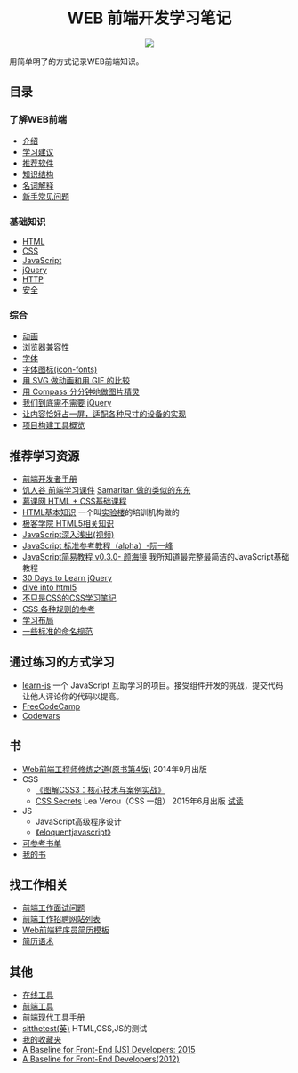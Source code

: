 <h1 align="center">WEB 前端开发学习笔记</h1>
<p align="center">
<a href="https://gitter.im/iamjoel/front-end-note"><img src="https://badges.gitter.im/Join Chat.svg"></a>
</p>

用简单明了的方式记录WEB前端知识。

## 目录
### 了解WEB前端
* [介绍](detail/intro/about.md)
* [学习建议](detail/intro/suggest.md)
* [推荐软件](detail/software)
* [知识结构](detail/knowledge-structure.md)
* [名词解释](detail/noun-explain.md)
* [新手常见问题](detail/FAQ.md)

### 基础知识
* [HTML](detail/html)
* [CSS](detail/css)
* [JavaScript](detail/js)
* [jQuery](detail/jQuery/)
* [HTTP](detail/http)
* [安全](detail/security)

### 综合
* [动画](detail/comprehensive/animate)
* [浏览器兼容性](detail/comprehensive/browser-compatibility)
* [字体](detail/comprehensive/font)
* [字体图标(icon-fonts)](detail/comprehensive/iconfont)
* [用 SVG 做动画和用 GIF 的比较](detail/comprehensive/svg-vs-gif)
* [用 Compass 分分钟地做图片精灵](detail/comprehensive/compass-css-sprite)
* [我们到底需不需要 jQuery](detail/comprehensive/need-jQuery-or-not)
* [让内容恰好占一屏，适配各种尺寸的设备的实现](detail/comprehensive/adapt-to-one-page)
* [项目构建工具概览](detail/comprehensive/build-tool)

## 推荐学习资源
* [前端开发者手册](https://dwqs.gitbooks.io/frontenddevhandbook/content/index.html)
* [饥人谷 前端学习课件](http://book.jirengu.com/fe/index.html) [Samaritan 做的类似的东东](http://samaritan89.github.io/f2e/index.html)
* [慕课网 HTML + CSS基础课程](http://www.imooc.com/learn/9)
* [HTML基本知识](http://www.jianshu.com/notebooks/536331/latest) 一个叫[实验楼](http://www.shiyanlou.com/)的培训机构做的
* [极客学院 HTML5相关知识](http://www.jikexueyuan.com/path/html5/)
* [JavaScript深入浅出(视频)](http://www.imooc.com/learn/277)
* [JavaScript 标准参考教程（alpha）-阮一峰](http://javascript.ruanyifeng.com/)
* [JavaScript简易教程 v0.3.0- 颜海镜](http://yanhaijing.com/basejs/) 我所知道最完整最简洁的JavaScript基础教程
* [30 Days to Learn jQuery](http://code.tutsplus.com/courses/30-days-to-learn-jquery)
* [dive into html5](http://diveintohtml5.info/table-of-contents.html)
* [不只是CSS的CSS学习笔记](http://segmentfault.com/bookmark/1230000002426520)
* [CSS 各种规则的参考](http://tympanus.net/codrops/css_reference/)
* [学习布局](http://zh.learnlayout.com/)
* [一些标准的命名规范](http://www.html-js.com/article/JS-rookie-in-the-rookie-began-to-learn-some-standard-naming-conventions-to-fly)

## 通过练习的方式学习
* [learn-js](https://github.com/nimojs/learn-js) 一个 JavaScript 互助学习的项目。接受组件开发的挑战，提交代码让他人评论你的代码以提高。
* [FreeCodeCamp](http://www.freecodecamp.com/)
* [Codewars](http://www.codewars.com/)

## 书
* [Web前端工程师修炼之道(原书第4版)](http://book.douban.com/subject/26258171/) 2014年9月出版
* CSS
  * [《图解CSS3：核心技术与案例实战》](http://www.w3cplus.com/book-comment.html)
  * [CSS Secrets](http://shop.oreilly.com/product/0636920031123.do) Lea Verou（CSS 一姐） 2015年6月出版 [试读](http://cdn.oreillystatic.com/oreilly/booksamplers/9781449372637_sampler.pdf)
* JS
  * JavaScript高级程序设计
  * [《eloquentjavascript》](http://eloquentjavascript.net)
* [可参考书单](http://www.douban.com/doulist/2772859/)
* [我的书](books)

## 找工作相关
* [前端工作面试问题](https://github.com/h5bp/Front-end-Developer-Interview-Questions/tree/master/Translations/Chinese)
* [前端工作招聘网站列表](https://dwqs.gitbooks.io/frontenddevhandbook/content/practice/front-end-jobs.html)
* [Web前端程序员简历模板](https://github.com/geekcompany/ResumeSample/blob/master/web.md)
* [简历语术](others/resume.md)


## 其他
* [在线工具](bookmark/tool.md)
* [前端工具](https://github.com/codylindley/frontend-tools)
* [前端现代工具手册](https://github.com/tooling/book-of-modern-frontend-tooling)
* [sitthetest(英)](https://sitthetest.com/tests) HTML,CSS,JS的测试
* [我的收藏夹](bookmark/)
* [A Baseline for Front-End [JS] Developers: 2015](http://rmurphey.com/blog/2015/03/23/a-baseline-for-front-end-developers-2015/)
* [A Baseline for Front-End Developers(2012)](http://rmurphey.com/blog/2012/04/12/a-baseline-for-front-end-developers/)
